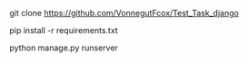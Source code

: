 git clone https://github.com/VonnegutFcox/Test_Task_django

pip install -r requirements.txt

python manage.py runserver
